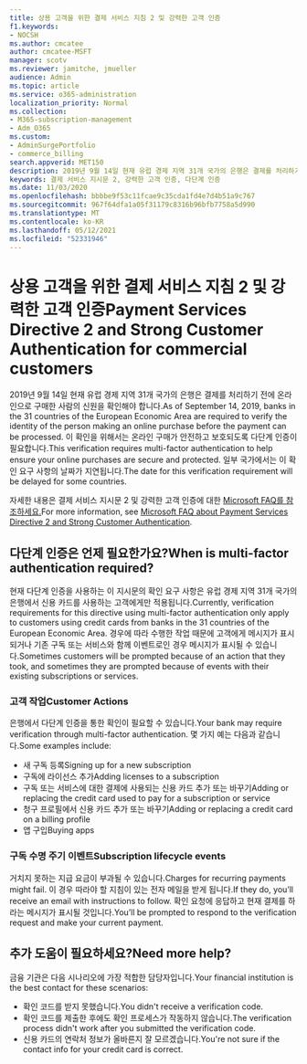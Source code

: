```yaml
---
title: 상용 고객을 위한 결제 서비스 지침 2 및 강력한 고객 인증
f1.keywords:
- NOCSH
ms.author: cmcatee
author: cmcatee-MSFT
manager: scotv
ms.reviewer: jamitche, jmueller
audience: Admin
ms.topic: article
ms.service: o365-administration
localization_priority: Normal
ms.collection:
- M365-subscription-management
- Adm_O365
ms.custom:
- AdminSurgePortfolio
- commerce_billing
search.appverid: MET150
description: 2019년 9월 14일 현재 유럽 경제 지역 31개 국가의 은행은 결제를 처리하기 전에 온라인으로 구매한 사람의 신원을 확인해야 합니다."
keywords: 결제 서비스 지시문 2, 강력한 고객 인증, 다단계 인증
ms.date: 11/03/2020
ms.openlocfilehash: bbbbe9f53c11fcae9c35cda1fd4e7d4b51a9c767
ms.sourcegitcommit: 967f64dfa1a05f31179c8316b96bfb7758a5d990
ms.translationtype: MT
ms.contentlocale: ko-KR
ms.lasthandoff: 05/12/2021
ms.locfileid: "52331946"
---
```

# <a name="payment-services-directive-2-and-strong-customer-authentication-for-commercial-customers"></a><span data-ttu-id="8a0cc-104">상용 고객을 위한 결제 서비스 지침 2 및 강력한 고객 인증</span><span class="sxs-lookup"><span data-stu-id="8a0cc-104">Payment Services Directive 2 and Strong Customer Authentication for commercial customers</span></span>

<span data-ttu-id="8a0cc-105">2019년 9월 14일 현재 유럽 경제 지역 31개 국가의 은행은 결제를 처리하기 전에 온라인으로 구매한 사람의 신원을 확인해야 합니다.</span><span class="sxs-lookup"><span data-stu-id="8a0cc-105">As of September 14, 2019, banks in the 31 countries of the European Economic Area are required to verify the identity of the person making an online purchase before the payment can be processed.</span></span> <span data-ttu-id="8a0cc-106">이 확인을 위해서는 온라인 구매가 안전하고 보호되도록 다단계 인증이 필요합니다.</span><span class="sxs-lookup"><span data-stu-id="8a0cc-106">This verification requires multi-factor authentication to help ensure your online purchases are secure and protected.</span></span> <span data-ttu-id="8a0cc-107">일부 국가에서는 이 확인 요구 사항의 날짜가 지연됩니다.</span><span class="sxs-lookup"><span data-stu-id="8a0cc-107">The date for this verification requirement will be delayed for some countries.</span></span>

<span data-ttu-id="8a0cc-108">자세한 내용은 결제 서비스 지시문 2 및 강력한 고객 인증에 대한 [Microsoft FAQ를 참조하세요.](https://support.microsoft.com/help/4517854/microsoft-account-open-banking-customer-authentication)</span><span class="sxs-lookup"><span data-stu-id="8a0cc-108">For more information, see [Microsoft FAQ about Payment Services Directive 2 and Strong Customer Authentication](https://support.microsoft.com/help/4517854/microsoft-account-open-banking-customer-authentication).</span></span>

## <a name="when-is-multi-factor-authentication-required"></a><span data-ttu-id="8a0cc-109">다단계 인증은 언제 필요한가요?</span><span class="sxs-lookup"><span data-stu-id="8a0cc-109">When is multi-factor authentication required?</span></span>

<span data-ttu-id="8a0cc-110">현재 다단계 인증을 사용하는 이 지시문의 확인 요구 사항은 유럽 경제 지역 31개 국가의 은행에서 신용 카드를 사용하는 고객에게만 적용됩니다.</span><span class="sxs-lookup"><span data-stu-id="8a0cc-110">Currently, verification requirements for this directive using multi-factor authentication only apply to customers using credit cards from banks in the 31 countries of the European Economic Area.</span></span> <span data-ttu-id="8a0cc-111">경우에 따라 수행한 작업 때문에 고객에게 메시지가 표시되거나 기존 구독 또는 서비스와 함께 이벤트로인 경우 메시지가 표시될 수 있습니다.</span><span class="sxs-lookup"><span data-stu-id="8a0cc-111">Sometimes customers will be prompted because of an action that they took, and sometimes they are prompted because of events with their existing subscriptions or services.</span></span>

### <a name="customer-actions"></a><span data-ttu-id="8a0cc-112">고객 작업</span><span class="sxs-lookup"><span data-stu-id="8a0cc-112">Customer Actions</span></span>

<span data-ttu-id="8a0cc-113">은행에서 다단계 인증을 통한 확인이 필요할 수 있습니다.</span><span class="sxs-lookup"><span data-stu-id="8a0cc-113">Your bank may require verification through multi-factor authentication.</span></span> <span data-ttu-id="8a0cc-114">몇 가지 예는 다음과 같습니다.</span><span class="sxs-lookup"><span data-stu-id="8a0cc-114">Some examples include:</span></span>

- <span data-ttu-id="8a0cc-115">새 구독 등록</span><span class="sxs-lookup"><span data-stu-id="8a0cc-115">Signing up for a new subscription</span></span>
- <span data-ttu-id="8a0cc-116">구독에 라이선스 추가</span><span class="sxs-lookup"><span data-stu-id="8a0cc-116">Adding licenses to a subscription</span></span>
- <span data-ttu-id="8a0cc-117">구독 또는 서비스에 대한 결제에 사용되는 신용 카드 추가 또는 바꾸기</span><span class="sxs-lookup"><span data-stu-id="8a0cc-117">Adding or replacing the credit card used to pay for a subscription or service</span></span>
- <span data-ttu-id="8a0cc-118">청구 프로필에서 신용 카드 추가 또는 바꾸기</span><span class="sxs-lookup"><span data-stu-id="8a0cc-118">Adding or replacing a credit card on a billing profile</span></span>
- <span data-ttu-id="8a0cc-119">앱 구입</span><span class="sxs-lookup"><span data-stu-id="8a0cc-119">Buying apps</span></span>

### <a name="subscription-lifecycle-events"></a><span data-ttu-id="8a0cc-120">구독 수명 주기 이벤트</span><span class="sxs-lookup"><span data-stu-id="8a0cc-120">Subscription lifecycle events</span></span>

<span data-ttu-id="8a0cc-121">거치지 못하는 지급 요금이 부과될 수 있습니다.</span><span class="sxs-lookup"><span data-stu-id="8a0cc-121">Charges for recurring payments might fail.</span></span> <span data-ttu-id="8a0cc-122">이 경우 따라야 할 지침이 있는 전자 메일을 받게 됩니다.</span><span class="sxs-lookup"><span data-stu-id="8a0cc-122">If they do, you’ll receive an email with instructions to follow.</span></span> <span data-ttu-id="8a0cc-123">확인 요청에 응답하고 현재 결제를 하라는 메시지가 표시될 것입니다.</span><span class="sxs-lookup"><span data-stu-id="8a0cc-123">You’ll be prompted to respond to the verification request and make your current payment.</span></span>

## <a name="need-more-help"></a><span data-ttu-id="8a0cc-124">추가 도움이 필요하세요?</span><span class="sxs-lookup"><span data-stu-id="8a0cc-124">Need more help?</span></span>

<span data-ttu-id="8a0cc-125">금융 기관은 다음 시나리오에 가장 적합한 담당자입니다.</span><span class="sxs-lookup"><span data-stu-id="8a0cc-125">Your financial institution is the best contact for these scenarios:</span></span>

- <span data-ttu-id="8a0cc-126">확인 코드를 받지 못했습니다.</span><span class="sxs-lookup"><span data-stu-id="8a0cc-126">You didn't receive a verification code.</span></span>  
- <span data-ttu-id="8a0cc-127">확인 코드를 제출한 후에도 확인 프로세스가 작동하지 않습니다.</span><span class="sxs-lookup"><span data-stu-id="8a0cc-127">The verification process didn't work after you submitted the verification code.</span></span>
- <span data-ttu-id="8a0cc-128">신용 카드의 연락처 정보가 올바른지 잘 모르겠습니다.</span><span class="sxs-lookup"><span data-stu-id="8a0cc-128">You're not sure if the contact info for your credit card is correct.</span></span>
